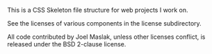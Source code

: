 This is a CSS Skeleton file structure for web projects I work on.

See the licenses of various components in the license subdirectory.

All code contributed by Joel Maslak, unless other licenses conflict,
is released under the BSD 2-clause license.

